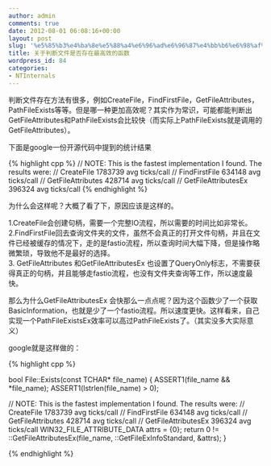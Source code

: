 ```yaml
---
author: admin
comments: true
date: 2012-08-01 06:08:16+00:00
layout: post
slug: '%e5%85%b3%e4%ba%8e%e5%88%a4%e6%96%ad%e6%96%87%e4%bb%b6%e6%98%af%e5%90%a6%e5%ad%98%e5%9c%a8%e6%9c%80%e9%ab%98%e6%95%88%e7%9a%84%e5%87%bd%e6%95%b0'
title: 关于判断文件是否存在最高效的函数
wordpress_id: 84
categories:
- NTInternals
---
```


判断文件存在方法有很多，例如CreateFile，FindFirstFile，GetFileAttributes，PathFileExists等等。但是哪一种更加高效呢？其实作为常识，可能都能判断出GetFileAttributes和PathFileExists会比较快（而实际上PathFileExists就是调用的GetFileAttributes）。

下面是google一份开源代码中提到的统计结果

{% highlight cpp %}
// NOTE: This is the fastest implementation I found. The results were:
// CreateFile 1783739 avg ticks/call
// FindFirstFile 634148 avg ticks/call
// GetFileAttributes 428714 avg ticks/call
// GetFileAttributesEx 396324 avg ticks/call</blockquote>
{% endhighlight %}

为什么会这样呢？大概了看了下，原因应该是这样的。

1.CreateFile会创建句柄，需要一个完整IO流程，所以需要的时间比如非常长。  
2.FindFirstFile回去查询文件夹的文件，虽然不会真正的打开文件句柄，并且在文件已经被缓存的情况下，走的是fastio流程，所以查询时间大幅下降，但是操作略微繁琐，导致他不是最好的选择。  
3. GetFileAttributes 和GetFileAttributesEx 也设置了QueryOnly标志，不需要获得真正的句柄，并且能够走fastio流程，也没有文件夹查询等工作，所以速度最快。  

那么为什么GetFileAttributesEx 会快那么一点点呢？因为这个函数少了一个获取BasicInformation，也就是少了一个fastio流程。所以速度更快。这样看来，自己实现一个PathFileExistsEx效率可以高过PathFileExists了。（其实没多大实际意义）

google就是这样做的：

{% highlight cpp %}

bool File::Exists(const TCHAR* file_name) {
ASSERT1(file_name && *file_name);
ASSERT1(lstrlen(file_name) > 0);

// NOTE: This is the fastest implementation I found. The results were:
// CreateFile 1783739 avg ticks/call
// FindFirstFile 634148 avg ticks/call
// GetFileAttributes 428714 avg ticks/call
// GetFileAttributesEx 396324 avg ticks/call
WIN32_FILE_ATTRIBUTE_DATA attrs = {0};
return 0 != ::GetFileAttributesEx(file_name, ::GetFileExInfoStandard, &attrs);
}

 {% endhighlight %}


